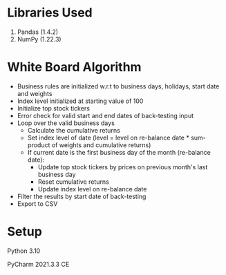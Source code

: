 # Libraries Used
1. Pandas (1.4.2)
2. NumPy (1.22.3)

# White Board Algorithm
- Business rules are initialized w.r.t to business days, holidays, start date and weights
- Index level initialized at starting value of 100
- Initialize top stock tickers 
- Error check for valid start and end dates of back-testing input
- Loop over the valid business days
	- Calculate the cumulative returns
	- Set index level of date (level = level on re-balance date * sum-product of weights and cumulative returns)
	- If current date is the first business day of the month (re-balance date):
		- Update top stock tickers by prices on previous month's last business day
		- Reset cumulative returns
		- Update index level on re-balance date
- Filter the results by start date of back-testing
- Export to CSV

# Setup
Python 3.10

PyCharm 2021.3.3 CE
